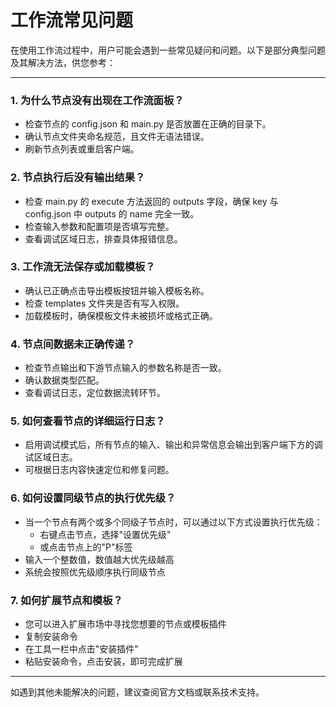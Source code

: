 # 工作流常见问题

在使用工作流过程中，用户可能会遇到一些常见疑问和问题。以下是部分典型问题及其解决方法，供您参考：

---

### 1. 为什么节点没有出现在工作流面板？
- 检查节点的 config.json 和 main.py 是否放置在正确的目录下。
- 确认节点文件夹命名规范，且文件无语法错误。
- 刷新节点列表或重启客户端。

### 2. 节点执行后没有输出结果？
- 检查 main.py 的 execute 方法返回的 outputs 字段，确保 key 与 config.json 中 outputs 的 name 完全一致。
- 检查输入参数和配置项是否填写完整。
- 查看调试区域日志，排查具体报错信息。

### 3. 工作流无法保存或加载模板？
- 确认已正确点击导出模板按钮并输入模板名称。
- 检查 templates 文件夹是否有写入权限。
- 加载模板时，确保模板文件未被损坏或格式正确。

### 4. 节点间数据未正确传递？
- 检查节点输出和下游节点输入的参数名称是否一致。
- 确认数据类型匹配。
- 查看调试日志，定位数据流转环节。

### 5. 如何查看节点的详细运行日志？
- 启用调试模式后，所有节点的输入、输出和异常信息会输出到客户端下方的调试区域日志。
- 可根据日志内容快速定位和修复问题。

### 6. 如何设置同级节点的执行优先级？
- 当一个节点有两个或多个同级子节点时，可以通过以下方式设置执行优先级：
  - 右键点击节点，选择"设置优先级"
  - 或点击节点上的"P"标签
- 输入一个整数值，数值越大优先级越高
- 系统会按照优先级顺序执行同级节点

### 7. 如何扩展节点和模板？
- 您可以进入扩展市场中寻找您想要的节点或模板插件
- 复制安装命令
- 在工具一栏中点击"安装插件"
- 粘贴安装命令，点击安装，即可完成扩展

---

如遇到其他未能解决的问题，建议查阅官方文档或联系技术支持。 